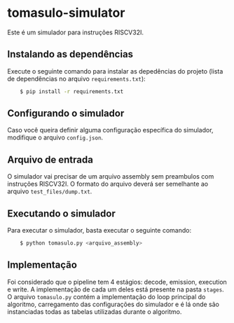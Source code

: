 # tomasulo-simulator
Este é um simulador para instruções RISCV32I.

## Instalando as dependências
Execute o seguinte comando para instalar as depedências do projeto (lista de dependências no arquivo `requirements.txt`):

```sh
    $ pip install -r requirements.txt
```

## Configurando o simulador
Caso você queira definir alguma configuração específica do simulador, modifique o arquivo `config.json`.

## Arquivo de entrada
O simulador vai precisar de um arquivo assembly sem preambulos com instruções RISCV32I. O formato do arquivo deverá ser semelhante ao arquivo `test_files/dump.txt`.

## Executando o simulador
Para executar o simulador, basta executar o seguinte comando:

```sh
    $ python tomasulo.py <arquivo_assembly>
```

## Implementação
Foi considerado que o pipeline tem 4 estágios: decode, emission, execution e write. A implementação de cada um deles está presente na pasta `stages`.
O arquivo `tomasulo.py` contém a implementação do loop principal do algoritmo, carregamento das configurações do simulador e é lá onde são instanciadas todas as tabelas utilizadas durante o algoritmo.